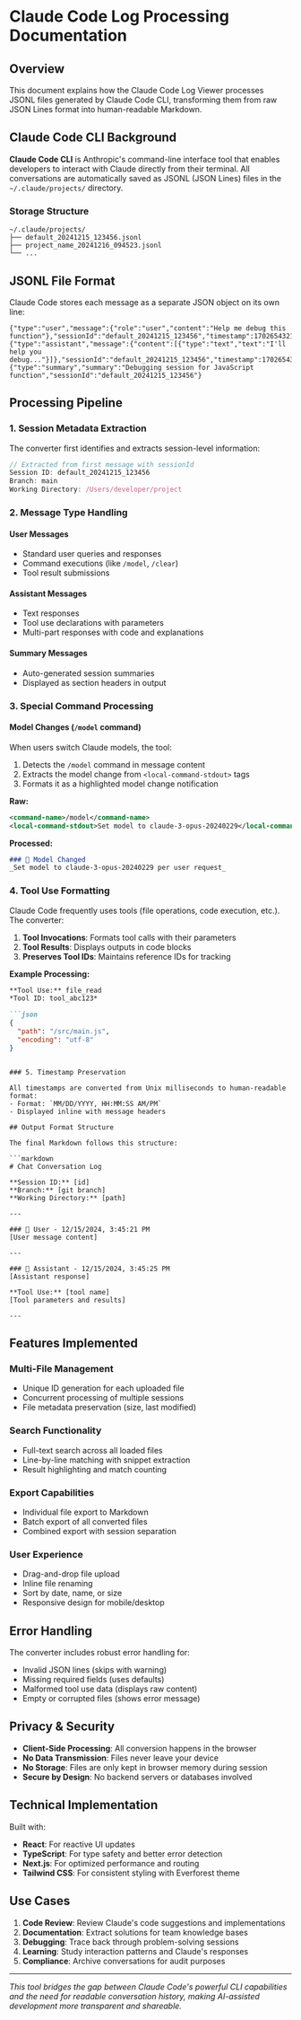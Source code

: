 # Claude Code Log Processing Documentation

## Overview

This document explains how the Claude Code Log Viewer processes JSONL files generated by Claude Code CLI, transforming them from raw JSON Lines format into human-readable Markdown.

## Claude Code CLI Background

**Claude Code CLI** is Anthropic's command-line interface tool that enables developers to interact with Claude directly from their terminal. All conversations are automatically saved as JSONL (JSON Lines) files in the `~/.claude/projects/` directory.

### Storage Structure
```
~/.claude/projects/
├── default_20241215_123456.jsonl
├── project_name_20241216_094523.jsonl
└── ...
```

## JSONL File Format

Claude Code stores each message as a separate JSON object on its own line:

```jsonl
{"type":"user","message":{"role":"user","content":"Help me debug this function"},"sessionId":"default_20241215_123456","timestamp":1702654321000}
{"type":"assistant","message":{"content":[{"type":"text","text":"I'll help you debug..."}]},"sessionId":"default_20241215_123456","timestamp":1702654325000}
{"type":"summary","summary":"Debugging session for JavaScript function","sessionId":"default_20241215_123456"}
```

## Processing Pipeline

### 1. Session Metadata Extraction

The converter first identifies and extracts session-level information:

```javascript
// Extracted from first message with sessionId
Session ID: default_20241215_123456
Branch: main
Working Directory: /Users/developer/project
```

### 2. Message Type Handling

#### User Messages
- Standard user queries and responses
- Command executions (like `/model`, `/clear`)
- Tool result submissions

#### Assistant Messages
- Text responses
- Tool use declarations with parameters
- Multi-part responses with code and explanations

#### Summary Messages
- Auto-generated session summaries
- Displayed as section headers in output

### 3. Special Command Processing

#### Model Changes (`/model` command)
When users switch Claude models, the tool:
1. Detects the `/model` command in message content
2. Extracts the model change from `<local-command-stdout>` tags
3. Formats it as a highlighted model change notification

**Raw:**
```xml
<command-name>/model</command-name>
<local-command-stdout>Set model to claude-3-opus-20240229</local-command-stdout>
```

**Processed:**
```markdown
### 🔄 Model Changed
_Set model to claude-3-opus-20240229 per user request_
```

### 4. Tool Use Formatting

Claude Code frequently uses tools (file operations, code execution, etc.). The converter:

1. **Tool Invocations**: Formats tool calls with their parameters
2. **Tool Results**: Displays outputs in code blocks
3. **Preserves Tool IDs**: Maintains reference IDs for tracking

**Example Processing:**
```markdown
**Tool Use:** file_read
*Tool ID: tool_abc123*

```json
{
  "path": "/src/main.js",
  "encoding": "utf-8"
}
```
```

### 5. Timestamp Preservation

All timestamps are converted from Unix milliseconds to human-readable format:
- Format: `MM/DD/YYYY, HH:MM:SS AM/PM`
- Displayed inline with message headers

## Output Format Structure

The final Markdown follows this structure:

```markdown
# Chat Conversation Log

**Session ID:** [id]
**Branch:** [git branch]
**Working Directory:** [path]

---

### 👤 User - 12/15/2024, 3:45:21 PM
[User message content]

---

### 🤖 Assistant - 12/15/2024, 3:45:25 PM
[Assistant response]

**Tool Use:** [tool name]
[Tool parameters and results]

---
```

## Features Implemented

### Multi-File Management
- Unique ID generation for each uploaded file
- Concurrent processing of multiple sessions
- File metadata preservation (size, last modified)

### Search Functionality
- Full-text search across all loaded files
- Line-by-line matching with snippet extraction
- Result highlighting and match counting

### Export Capabilities
- Individual file export to Markdown
- Batch export of all converted files
- Combined export with session separation

### User Experience
- Drag-and-drop file upload
- Inline file renaming
- Sort by date, name, or size
- Responsive design for mobile/desktop

## Error Handling

The converter includes robust error handling for:
- Invalid JSON lines (skips with warning)
- Missing required fields (uses defaults)
- Malformed tool use data (displays raw content)
- Empty or corrupted files (shows error message)

## Privacy & Security

- **Client-Side Processing**: All conversion happens in the browser
- **No Data Transmission**: Files never leave your device
- **No Storage**: Files are only kept in browser memory during session
- **Secure by Design**: No backend servers or databases involved

## Technical Implementation

Built with:
- **React**: For reactive UI updates
- **TypeScript**: For type safety and better error detection
- **Next.js**: For optimized performance and routing
- **Tailwind CSS**: For consistent styling with Everforest theme

## Use Cases

1. **Code Review**: Review Claude's code suggestions and implementations
2. **Documentation**: Extract solutions for team knowledge bases
3. **Debugging**: Trace back through problem-solving sessions
4. **Learning**: Study interaction patterns and Claude's responses
5. **Compliance**: Archive conversations for audit purposes

---

*This tool bridges the gap between Claude Code's powerful CLI capabilities and the need for readable conversation history, making AI-assisted development more transparent and shareable.*
